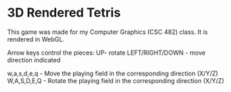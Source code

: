 # 3D Rendered Tetris

This game was made for my Computer Graphics (CSC 482) class.
It is rendered in WebGL.

Arrow keys control the pieces: 
    UP- rotate
    LEFT/RIGHT/DOWN - move direction indicated
    
w,a,s,d,e,q - Move the playing field in the corresponding direction (X/Y/Z)
W,A,S,D,E,Q - Rotate the playing field in the corresponding direction (X/Y/Z)

